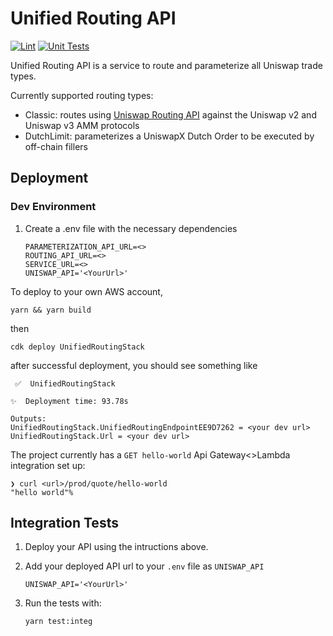 # Unified Routing API

[![Lint](https://github.com/Uniswap/unified-routing-api/actions/workflows/lint.yml/badge.svg)](https://github.com/Uniswap/unified-routing-api/actions/workflows/lint.yml)
[![Unit Tests](https://github.com/Uniswap/unified-routing-api/actions/workflows/test.yml/badge.svg)](https://github.com/Uniswap/unified-routing-api/actions/workflows/test.yml)

Unified Routing API is a service to route and parameterize all Uniswap trade types.

Currently supported routing types:
- Classic: routes using [Uniswap Routing API](https://github.com/uniswap/routing-api) against the Uniswap v2 and Uniswap v3 AMM protocols
- DutchLimit: parameterizes a UniswapX Dutch Order to be executed by off-chain fillers

## Deployment

### Dev Environment

1. Create a .env file with the necessary dependencies

   ```
   PARAMETERIZATION_API_URL=<>
   ROUTING_API_URL=<>
   SERVICE_URL=<>
   UNISWAP_API='<YourUrl>'
   ```

To deploy to your own AWS account,

```
yarn && yarn build
```

then

```
cdk deploy UnifiedRoutingStack
```

after successful deployment, you should see something like

```
 ✅  UnifiedRoutingStack

✨  Deployment time: 93.78s

Outputs:
UnifiedRoutingStack.UnifiedRoutingEndpointEE9D7262 = <your dev url>
UnifiedRoutingStack.Url = <your dev url>
```

The project currently has a `GET hello-world` Api Gateway<>Lambda integration set up:

```
❯ curl <url>/prod/quote/hello-world
"hello world"%
```

## Integration Tests

1. Deploy your API using the intructions above.

1. Add your deployed API url to your `.env` file as `UNISWAP_API`

   ```
   UNISWAP_API='<YourUrl>'
   ```

1. Run the tests with:
   ```
   yarn test:integ
   ```

